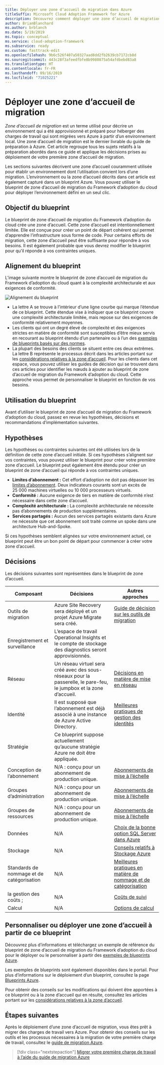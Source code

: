 ```yaml
---
title: Déployer une zone d’accueil de migration dans Azure
titleSuffix: Microsoft Cloud Adoption Framework for Azure
description: Découvrez comment déployer une zone d’accueil de migration dans Azure.
author: BrianBlanchard
ms.author: brblanch
ms.date: 5/19/2019
ms.topic: conceptual
ms.service: cloud-adoption-framework
ms.subservice: ready
ms.custom: fasttrack-edit
ms.openlocfilehash: 9b6c526f407a50327aad8dd2fb2639cb7172cb8d
ms.sourcegitcommit: 443c28f3afeedfbfe8b9980875a54afdbebd83a8
ms.translationtype: HT
ms.contentlocale: fr-FR
ms.lasthandoff: 09/16/2019
ms.locfileid: "71025221"
---
```

# <a name="deploy-a-migration-landing-zone"></a>Déployer une zone d’accueil de migration

*Zone d’accueil de migration* est un terme utilisé pour décrire un environnement qui a été approvisionné et préparé pour héberger des charges de travail qui sont migrées vers Azure à partir d’un environnement local. Une zone d’accueil de migration est le dernier livrable du guide de préparation à Azure. Cet article regroupe tous les sujets relatifs à la préparation abordés dans ce guide et applique les décisions prises au déploiement de votre première zone d’accueil de migration.

Les sections suivantes décrivent une zone d’accueil couramment utilisée pour établir un environnement dont l’utilisation convient lors d’une migration. L’environnement ou la zone d’accueil décrits dans cet article est également capturé dans un blueprint Azure. Vous pouvez utiliser le blueprint de zone d’accueil de migration du Framework d’adoption du cloud pour déployer l’environnement défini en un seul clic.

## <a name="purpose-of-the-blueprint"></a>Objectif du blueprint

Le blueprint de zone d’accueil de migration du Framework d’adoption du cloud crée une zone d’accueil. Cette zone d’accueil est intentionnellement limitée. Elle est conçue pour créer un point de départ cohérent qui permet d’apprendre l’infrastructure sous forme de code. Pour certains efforts de migration, cette zone d’accueil peut être suffisante pour répondre à vos besoins. Il est également probable que vous devrez modifier le blueprint pour qu’il réponde à vos contraintes uniques.

## <a name="blueprint-alignment"></a>Alignement du blueprint

L’image suivante montre le blueprint de zone d’accueil de migration du Framework d’adoption du cloud quant à la complexité architecturale et aux exigences de conformité.

![Alignement du blueprint](../../_images/ready/blueprint-overview.png)

- La lettre A se trouve à l’intérieur d’une ligne courbe qui marque l’étendue de ce blueprint. Cette étendue vise à indiquer que ce blueprint couvre une complexité architecturale limitée, mais repose sur des exigences de conformité relativement moyennes.
- Les clients qui ont un degré élevé de complexité et des exigences strictes en matière de conformité sont susceptibles d’être mieux servis en recourant au blueprint étendu d’un partenaire ou à l’un des [exemples de blueprints basés sur des normes](https://docs.microsoft.com/azure/governance/blueprints/samples/).
- La plupart des besoins des clients se situent entre ces deux extrêmes. La lettre B représente le processus décrit dans les articles portant sur les [considérations relatives à la zone d’accueil](../considerations/index.md). Pour les clients dans cet espace, vous pouvez utiliser les guides de décision qui se trouvent dans ces articles pour identifier les nœuds à ajouter au blueprint de zone d’accueil de migration du Framework d’adoption du cloud. Cette approche vous permet de personnaliser le blueprint en fonction de vos besoins.

## <a name="use-this-blueprint"></a>Utilisation du blueprint

Avant d’utiliser le blueprint de zone d’accueil de migration du Framework d’adoption du cloud, passez en revue les hypothèses, décisions et recommandations d’implémentation suivantes.

## <a name="assumptions"></a>Hypothèses

Les hypothèses ou contraintes suivantes ont été utilisées lors de la définition de cette zone d’accueil initiale. Si ces hypothèses s’alignent sur vos contraintes, vous pouvez utiliser le blueprint pour créer votre première zone d’accueil. Le blueprint peut également être étendu pour créer un blueprint de zone d’accueil qui réponde à vos contraintes uniques.

- **Limites d’abonnement :** Cet effort d’adoption ne doit pas dépasser les [limites d’abonnement](https://docs.microsoft.com/azure/azure-subscription-service-limits). Deux indicateurs courants sont un excès de 25 000 machines virtuelles ou 10 000 processeurs virtuels.
- **Conformité :** Aucune exigence de tiers en matière de conformité n’est nécessaire dans cette zone d’accueil.
- **Complexité architecturale :** La complexité architecturale ne nécessite pas d’abonnements de production supplémentaires.
- **Services partagés :** Aucun des services partagés existants dans Azure ne nécessite que cet abonnement soit traité comme un spoke dans une architecture Hub-and-Spoke.

Si ces hypothèses semblent alignées sur votre environnement actuel, ce blueprint peut être un bon point de départ pour commencer à créer votre zone d’accueil.

## <a name="decisions"></a>Décisions

Les décisions suivantes sont représentées dans le blueprint de zone d’accueil.

| Composant | Décisions | Autres approches |
|---------|---------|---------|
|Outils de migration|Azure Site Recovery sera déployé et un projet Azure Migrate sera créé.|[Guide de décision sur les outils de migration](../../decision-guides/migrate-decision-guide/index.md)|
|Enregistrement et surveillance|L’espace de travail Operational Insights et le compte de stockage des diagnostics seront approvisionnés.|         |
|Réseau|Un réseau virtuel sera créé avec des sous-réseaux pour la passerelle, le pare-feu, le jumpbox et la zone d’accueil.|[Décisions en matière de mise en réseau](../considerations/network-decisions.md)|
|Identité|Il est supposé que l’abonnement est déjà associé à une instance de Azure Active Directory.|[Meilleures pratiques de gestion des identités](https://docs.microsoft.com/azure/security/azure-security-identity-management-best-practices?toc=https://docs.microsoft.com/azure/cloud-adoption-framework/toc.json&bc=https://docs.microsoft.com/azure/cloud-adoption-framework/bread/toc.json)         |
|Stratégie|Ce blueprint suppose actuellement qu’aucune stratégie Azure ne doit être appliquée.|         |
|Conception de l’abonnement|N/A : conçu pour un abonnement de production unique.|[Abonnements de mise à l’échelle](../considerations/scaling-subscriptions.md)|
|Groupes d’administration|N/A : conçu pour un abonnement de production unique.|[Abonnements de mise à l’échelle](../considerations/scaling-subscriptions.md)         |
|Groupes de ressources|N/A : conçu pour un abonnement de production unique.|[Abonnements de mise à l’échelle](../considerations/scaling-subscriptions.md)         |
|Données|N/A|[Choix de la bonne option SQL Server dans Azure](https://docs.microsoft.com/azure/sql-database/sql-database-paas-vs-sql-server-iaas?toc=https://docs.microsoft.com/azure/cloud-adoption-framework/toc.json&bc=https://docs.microsoft.com/azure/cloud-adoption-framework/bread/toc.json)         |
|Stockage|N/A|[Conseils relatifs à Stockage Azure](../considerations/storage-guidance.md)         |
|Standards de nommage et de catégorisation|N/A|[Meilleures pratiques en matière de nommage et de catégorisation](../considerations/naming-and-tagging.md)         |
|la gestion des coûts ;|N/A|[Coûts de suivi](../azure-best-practices/track-costs.md)|
|Calcul|N/A|[Options de calcul](../considerations/compute-decisions.md)|

## <a name="customize-or-deploy-a-landing-zone-from-this-blueprint"></a>Personnaliser ou déployer une zone d’accueil à partir de ce blueprint

Découvrez plus d’informations et téléchargez un exemple de référence du blueprint de zone d’accueil de migration du Framework d’adoption du cloud pour le déployer ou le personnaliser à partir des [exemples de blueprints Azure](https://docs.microsoft.com/azure/governance/blueprints/samples/index).

Les exemples de blueprints sont également disponibles dans le portail. Pour plus d’informations sur le déploiement d’un blueprint, consultez la page [Blueprints Azure](./govern-org-compliance.md?tabs=azureblueprints#create-a-blueprint).

Pour obtenir des conseils sur les modifications qui doivent être apportées à ce blueprint ou à la zone d’accueil qui en résulte, consultez les articles portant sur les [considérations relatives à la zone d’accueil](../considerations/index.md).

## <a name="next-steps"></a>Étapes suivantes

Après le déploiement d’une zone d’accueil de migration, vous êtes prêt à migrer des charges de travail vers Azure.
Pour obtenir des conseils sur les outils et les processus nécessaires à la migration de votre première charge de travail, consultez le [guide de migration Azure](../../migrate/azure-migration-guide/index.md).

> [!div class="nextstepaction"]
> [Migrer votre première charge de travail à l’aide du guide de migration Azure](../../migrate/azure-migration-guide/index.md)
